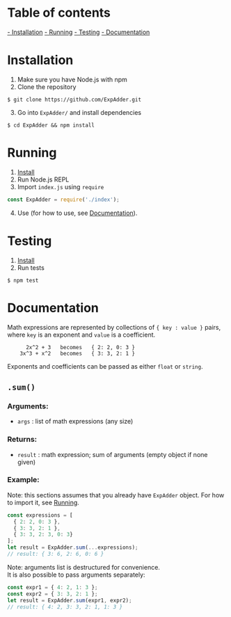 # Table of contents
[- Installation](#installation)
[- Running](#running)
[- Testing](#teseting)
[- Documentation](#documentation)

# Installation
1. Make sure you have Node.js with npm
2. Clone the repository
```
$ git clone https://github.com/ExpAdder.git
```
3. Go into `ExpAdder/` and install dependencies
```
$ cd ExpAdder && npm install
```

# Running
1. [Install](#installation)
2. Run Node.js REPL
3. Import `index.js` using `require`
```javascript
const ExpAdder = require('./index');
```
4. Use (for how to use, see [Documentation](#documentation)).

# Testing
1. [Install](#installation)
2. Run tests
```
$ npm test
```

# Documentation
Math expressions are represented by collections of `{ key : value }` pairs,
where `key` is an exponent and `value` is a coefficient.
```
      2x^2 + 3   becomes   { 2: 2, 0: 3 }
    3x^3 + x^2   becomes   { 3: 3, 2: 1 }
```
Exponents and coefficients can be passed as either `float` or `string`.

## `.sum()`
### Arguments:
- `args` : list of math expressions (any size)

### Returns:
- `result` : math expression; sum of arguments (empty object if none given)

### Example:
Note: this sections assumes that you already have `ExpAdder` object.
For how to import it, see [Running](#running).
```javascript
const expressions = [
  { 2: 2, 0: 3 },
  { 3: 3, 2: 1 },
  { 3: 3, 2: 3, 0: 3}
];
let result = ExpAdder.sum(...expressions);
// result: { 3: 6, 2: 6, 0: 6 }
```
Note: arguments list is destructured for convenience.<br>
It is also possible to pass arguments separately:
```javascript
const expr1 = { 4: 2, 1: 3 };
const expr2 = { 3: 3, 2: 1 };
let result = ExpAdder.sum(expr1, expr2);
// result: { 4: 2, 3: 3, 2: 1, 1: 3 }
```